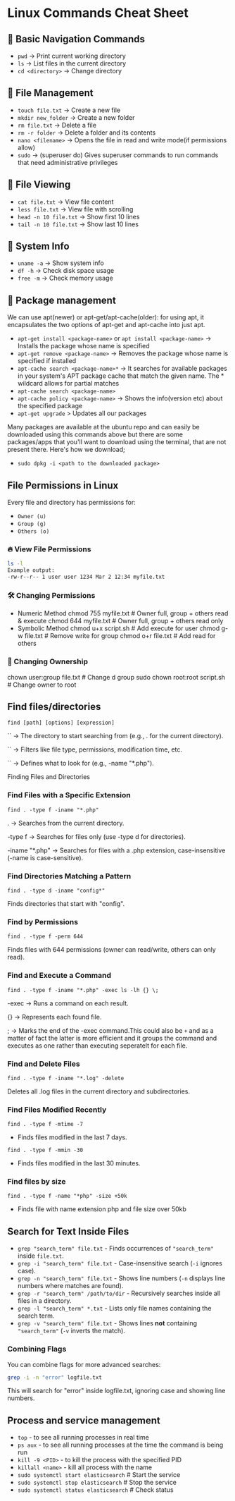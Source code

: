 # Linux Commands Cheat Sheet

## 🔹 Basic Navigation Commands
- `pwd` → Print current working directory
- `ls` → List files in the current directory
- `cd <directory>` → Change directory

## 🔹 File Management
- `touch file.txt` → Create a new file
- `mkdir new_folder` → Create a new folder
- `rm file.txt` → Delete a file
- `rm -r folder` → Delete a folder and its contents
- `nano <filename>` → Opens the file in read and write mode(if permissions allow)
- `sudo` → (superuser do) Gives superuser commands to run commands that need administrative privileges

## 🔹 File Viewing
- `cat file.txt` → View file content
- `less file.txt` → View file with scrolling
- `head -n 10 file.txt` → Show first 10 lines
- `tail -n 10 file.txt` → Show last 10 lines

## 🔹 System Info
- `uname -a` → Show system info
- `df -h` → Check disk space usage
- `free -m` → Check memory usage

## 🔹 Package management 
We can use apt(newer) or apt-get/apt-cache(older): for using apt, it encapsulates the two options of apt-get and apt-cache into
just apt.
- `apt-get install <package-name>` or `apt install <package-name>` → Installs the package whose name is specified
- `apt-get remove <package-name>` → Removes the package whose name is specified if installed
- `apt-cache search <package-name>*` → It searches for available packages in your system's APT package cache that match the
 given name. The * wildcard allows for partial matches
- `apt-cache search <package-name>`
- `apt-cache policy <package-name>` → Shows the info(version etc) about the specified package
- `apt-get upgrade` > Updates all our packages

Many packages are available at the ubuntu repo and can easily be downloaded using this commands above but there are some 
packages/apps that you'll want to download using the terminal, that are not present there. Here's how we download;
- `sudo dpkg -i <path to the downloaded package>`

## File Permissions in Linux

Every file and directory has permissions for:
- `Owner (u)`
- `Group (g)`
- `Others (o)`

### 🔥 View File Permissions
```bash
ls -l
Example output:
-rw-r--r-- 1 user user 1234 Mar 2 12:34 myfile.txt
```
### 🛠 Changing Permissions
- Numeric Method
chmod 755 myfile.txt  # Owner full, group + others read & execute
chmod 644 myfile.txt  # Owner full, group + others read only
- Symbolic Method
chmod u+x script.sh   # Add execute for user
chmod g-w file.txt    # Remove write for group
chmod o+r file.txt    # Add read for others

### 🔄 Changing Ownership
chown user:group file.txt  # Change d group
sudo chown root:root script.sh  # Change owner to root

## Find files/directories

`find [path] [options] [expression]`

`` → The directory to start searching from (e.g., . for the current directory).

`` → Filters like file type, permissions, modification time, etc.

`` → Defines what to look for (e.g., -name "*.php").

Finding Files and Directories

### Find Files with a Specific Extension

`find . -type f -iname "*.php"`

. → Searches from the current directory.

-type f → Searches for files only (use -type d for directories).

-iname "*.php" → Searches for files with a .php extension, case-insensitive (-name is case-sensitive).

### Find Directories Matching a Pattern

`find . -type d -iname "config*"`

Finds directories that start with "config".


### Find by Permissions

`find . -type f -perm 644`

Finds files with 644 permissions (owner can read/write, others can only read).

### Find and Execute a Command

`find . -type f -iname "*.php" -exec ls -lh {} \;`

-exec → Runs a command on each result.

{} → Represents each found file.

\; → Marks the end of the -exec command.This could also be `+` and as a matter of fact the latter is more efficient and it 
groups the command and executes as one rather than executing seperatelt for each file.

### Find and Delete Files

`find . -type f -iname "*.log" -delete`

Deletes all .log files in the current directory and subdirectories.

### Find Files Modified Recently

`find . -type f -mtime -7`

- Finds files modified in the last 7 days.

`find . -type f -mmin -30`

- Finds files modified in the last 30 minutes.
### Find files by size

`find . -type f -name "*php" -size +50k`

- Finds file with name extension php and file size over 50kb

## Search for Text Inside Files
- `grep "search_term" file.txt` - Finds occurrences of `"search_term"` inside `file.txt`.
- `grep -i "search_term" file.txt` - Case-insensitive search (`-i` ignores case).
- `grep -n "search_term" file.txt` - Shows line numbers (`-n` displays line numbers where matches are found).
- `grep -r "search_term" /path/to/dir` - Recursively searches inside all files in a directory.
- `grep -l "search_term" *.txt` - Lists only file names containing the search term.
- `grep -v "search_term" file.txt` - Shows lines **not** containing `"search_term"` (`-v` inverts the match).

### **Combining Flags**
You can combine flags for more advanced searches:
```bash
grep -i -n "error" logfile.txt
```

This will search for "error" inside logfile.txt, ignoring case and showing line numbers.
## Process and service  management
- `top` - to see all running processes in real time
- `ps aux` - to see all running processes at the time the command is being run
- `kill -9 <PID>` - to kill the process with the specified PID
- `killall <name>` - kill all process with the name
- `sudo systemctl start elasticsearch`  # Start the service
- `sudo systemctl stop elasticsearch`   # Stop the service
- `sudo systemctl status elasticsearch` # Check status


